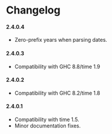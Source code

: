 # Changelog

#### 2.4.0.4

* Zero-prefix years when parsing dates.

#### 2.4.0.3

* Compatibility with GHC 8.8/time 1.9

#### 2.4.0.2

* Compatibility with GHC 8.2/time 1.8

#### 2.4.0.1

* Compatibility with time 1.5.
* Minor documentation fixes.


